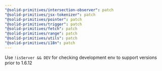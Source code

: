 ```yaml
---
"@solid-primitives/intersection-observer": patch
"@solid-primitives/jsx-tokenizer": patch
"@solid-primitives/pointer": patch
"@solid-primitives/trigger": patch
"@solid-primitives/fetch": patch
"@solid-primitives/range": patch
"@solid-primitives/utils": patch
"@solid-primitives/i18n": patch
---
```


Use `!isServer && DEV` for checking development env to support versions prior to 1.6.12

